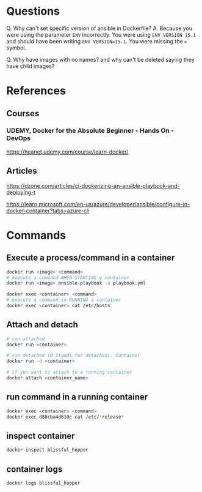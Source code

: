 # Questions

Q. Why can't set specific version of ansible in Dockerfile?
A. Because you were using the parameter `ENV` incorrectly. You were using `ENV VERSION 15.1` and should have been writing `ENV VERSION=15.1`. You were missing the `=` symbol.

Q. Why have images with no names? and why can't be deleted saying they have child images?


# References

## Courses
### UDEMY, Docker for the Absolute Beginner - Hands On - DevOps
<https://heanet.udemy.com/course/learn-docker/>

## Articles
<https://dzone.com/articles/ci-dockerizing-an-ansible-playbook-and-deploying-t>

<https://learn.microsoft.com/en-us/azure/developer/ansible/configure-in-docker-container?tabs=azure-cli>

# Commands

## Execute a process/command in a container
```bash
docker run <image> <command>
# execute a command WHEN STARTING a container
docker run <image> ansible-playbook -u playbook.yml
```

```bash
docker exec <container> <command>
# execute a command in RUNNING a container
docker exec <container> cat /etc/hosts
```

## Attach and detach
```bash
# run attached
docker run <container>

# run detached (d stands for detached). Container
docker run -d <container>

# if you want to attach to a running container
docker attach <container_name>
```

## run command in a running container
```bash
docker exec <container> <command>
docker exec d88cba4d610c cat /etc/*release*
```

## inspect container
```bash
docker inspect blissful_hopper
```

## container logs
```bash
docker logs blissful_hopper
```
